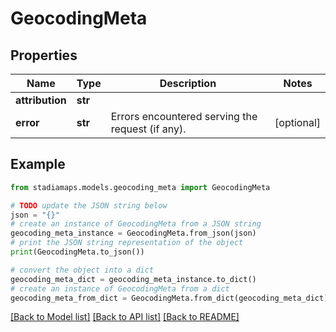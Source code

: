 # GeocodingMeta


## Properties

Name | Type | Description | Notes
------------ | ------------- | ------------- | -------------
**attribution** | **str** |  | 
**error** | **str** | Errors encountered serving the request (if any). | [optional] 

## Example

```python
from stadiamaps.models.geocoding_meta import GeocodingMeta

# TODO update the JSON string below
json = "{}"
# create an instance of GeocodingMeta from a JSON string
geocoding_meta_instance = GeocodingMeta.from_json(json)
# print the JSON string representation of the object
print(GeocodingMeta.to_json())

# convert the object into a dict
geocoding_meta_dict = geocoding_meta_instance.to_dict()
# create an instance of GeocodingMeta from a dict
geocoding_meta_from_dict = GeocodingMeta.from_dict(geocoding_meta_dict)
```
[[Back to Model list]](../README.md#documentation-for-models) [[Back to API list]](../README.md#documentation-for-api-endpoints) [[Back to README]](../README.md)


